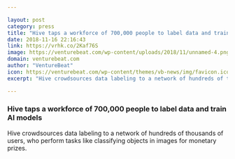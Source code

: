 ```yaml
---

layout: post
category: press
title: "Hive taps a workforce of 700,000 people to label data and train AI models"
date: 2018-11-16 22:16:43
link: https://vrhk.co/2Kaf76S
image: https://venturebeat.com/wp-content/uploads/2018/11/unnamed-4.png?fit=2172%2C1604&strip=all
domain: venturebeat.com
author: "VentureBeat"
icon: https://venturebeat.com/wp-content/themes/vb-news/img/favicon.ico
excerpt: "Hive crowdsources data labeling to a network of hundreds of thousands of users, who perform tasks like classifying objects in images for monetary prizes."

---
```


### Hive taps a workforce of 700,000 people to label data and train AI models

Hive crowdsources data labeling to a network of hundreds of thousands of users, who perform tasks like classifying objects in images for monetary prizes.
